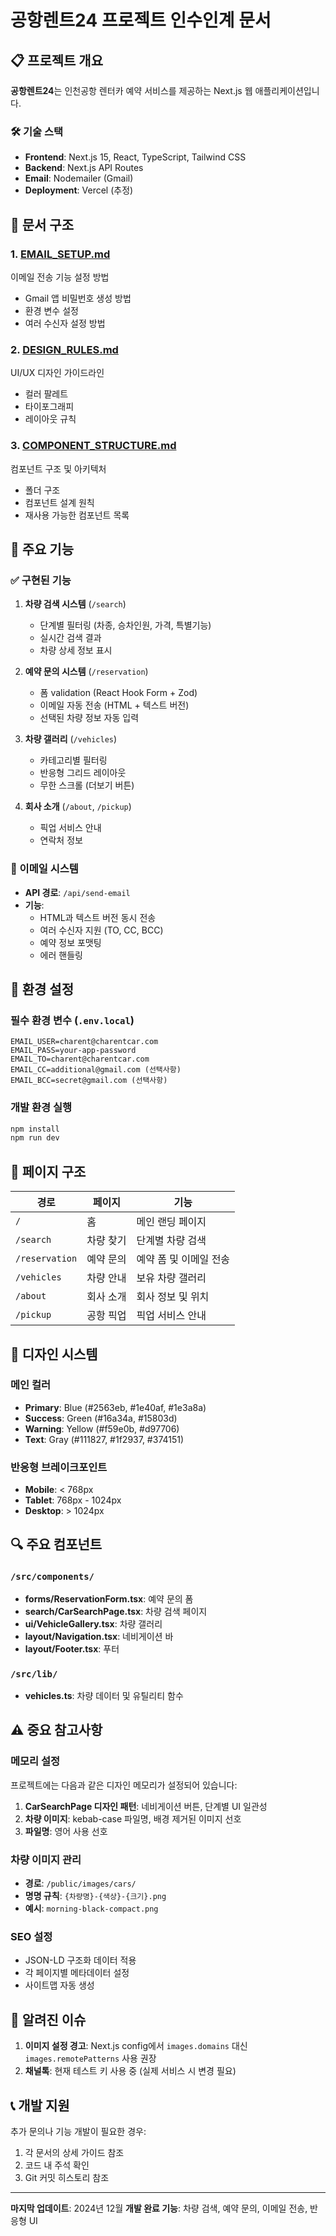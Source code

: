 # 공항렌트24 프로젝트 인수인계 문서

## 📋 프로젝트 개요

**공항렌트24**는 인천공항 렌터카 예약 서비스를 제공하는 Next.js 웹 애플리케이션입니다.

### 🛠 기술 스택

- **Frontend**: Next.js 15, React, TypeScript, Tailwind CSS
- **Backend**: Next.js API Routes
- **Email**: Nodemailer (Gmail)
- **Deployment**: Vercel (추정)

## 📁 문서 구조

### 1. [EMAIL_SETUP.md](./EMAIL_SETUP.md)

이메일 전송 기능 설정 방법

- Gmail 앱 비밀번호 생성 방법
- 환경 변수 설정
- 여러 수신자 설정 방법

### 2. [DESIGN_RULES.md](./DESIGN_RULES.md)

UI/UX 디자인 가이드라인

- 컬러 팔레트
- 타이포그래피
- 레이아웃 규칙

### 3. [COMPONENT_STRUCTURE.md](./COMPONENT_STRUCTURE.md)

컴포넌트 구조 및 아키텍처

- 폴더 구조
- 컴포넌트 설계 원칙
- 재사용 가능한 컴포넌트 목록

## 🚀 주요 기능

### ✅ 구현된 기능

1. **차량 검색 시스템** (`/search`)

   - 단계별 필터링 (차종, 승차인원, 가격, 특별기능)
   - 실시간 검색 결과
   - 차량 상세 정보 표시

2. **예약 문의 시스템** (`/reservation`)

   - 폼 validation (React Hook Form + Zod)
   - 이메일 자동 전송 (HTML + 텍스트 버전)
   - 선택된 차량 정보 자동 입력

3. **차량 갤러리** (`/vehicles`)

   - 카테고리별 필터링
   - 반응형 그리드 레이아웃
   - 무한 스크롤 (더보기 버튼)

4. **회사 소개** (`/about`, `/pickup`)
   - 픽업 서비스 안내
   - 연락처 정보

### 📧 이메일 시스템

- **API 경로**: `/api/send-email`
- **기능**:
  - HTML과 텍스트 버전 동시 전송
  - 여러 수신자 지원 (TO, CC, BCC)
  - 예약 정보 포맷팅
  - 에러 핸들링

## 🔧 환경 설정

### 필수 환경 변수 (`.env.local`)

```env
EMAIL_USER=charent@charentcar.com
EMAIL_PASS=your-app-password
EMAIL_TO=charent@charentcar.com
EMAIL_CC=additional@gmail.com (선택사항)
EMAIL_BCC=secret@gmail.com (선택사항)
```

### 개발 환경 실행

```bash
npm install
npm run dev
```

## 📱 페이지 구조

| 경로           | 페이지    | 기능                   |
| -------------- | --------- | ---------------------- |
| `/`            | 홈        | 메인 랜딩 페이지       |
| `/search`      | 차량 찾기 | 단계별 차량 검색       |
| `/reservation` | 예약 문의 | 예약 폼 및 이메일 전송 |
| `/vehicles`    | 차량 안내 | 보유 차량 갤러리       |
| `/about`       | 회사 소개 | 회사 정보 및 위치      |
| `/pickup`      | 공항 픽업 | 픽업 서비스 안내       |

## 🎨 디자인 시스템

### 메인 컬러

- **Primary**: Blue (#2563eb, #1e40af, #1e3a8a)
- **Success**: Green (#16a34a, #15803d)
- **Warning**: Yellow (#f59e0b, #d97706)
- **Text**: Gray (#111827, #1f2937, #374151)

### 반응형 브레이크포인트

- **Mobile**: < 768px
- **Tablet**: 768px - 1024px
- **Desktop**: > 1024px

## 🔍 주요 컴포넌트

### `/src/components/`

- **forms/ReservationForm.tsx**: 예약 문의 폼
- **search/CarSearchPage.tsx**: 차량 검색 페이지
- **ui/VehicleGallery.tsx**: 차량 갤러리
- **layout/Navigation.tsx**: 네비게이션 바
- **layout/Footer.tsx**: 푸터

### `/src/lib/`

- **vehicles.ts**: 차량 데이터 및 유틸리티 함수

## ⚠️ 중요 참고사항

### 메모리 설정

프로젝트에는 다음과 같은 디자인 메모리가 설정되어 있습니다:

1. **CarSearchPage 디자인 패턴**: 네비게이션 버튼, 단계별 UI 일관성
2. **차량 이미지**: kebab-case 파일명, 배경 제거된 이미지 선호
3. **파일명**: 영어 사용 선호

### 차량 이미지 관리

- **경로**: `/public/images/cars/`
- **명명 규칙**: `{차량명}-{색상}-{크기}.png`
- **예시**: `morning-black-compact.png`

### SEO 설정

- JSON-LD 구조화 데이터 적용
- 각 페이지별 메타데이터 설정
- 사이트맵 자동 생성

## 🐛 알려진 이슈

1. **이미지 설정 경고**: Next.js config에서 `images.domains` 대신 `images.remotePatterns` 사용 권장
2. **채널톡**: 현재 테스트 키 사용 중 (실제 서비스 시 변경 필요)

## 📞 개발 지원

추가 문의나 기능 개발이 필요한 경우:

1. 각 문서의 상세 가이드 참조
2. 코드 내 주석 확인
3. Git 커밋 히스토리 참조

---

**마지막 업데이트**: 2024년 12월
**개발 완료 기능**: 차량 검색, 예약 문의, 이메일 전송, 반응형 UI

